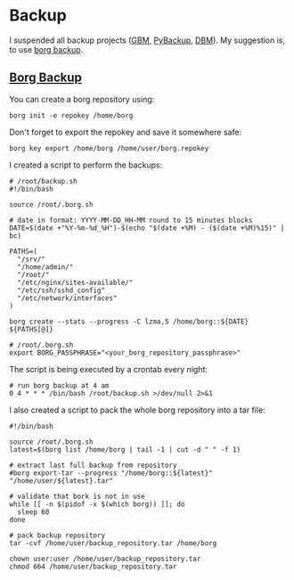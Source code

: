 # Backup

I suspended all backup projects ([GBM](https://github.com/felbinger/GBM),
[PyBackup](https://github.com/felbinger/PyBackup), [DBM](https://github.com/felbinger/dbm)). 
My suggestion is, to use [borg backup](https://borgbackup.readthedocs.io/en/stable/).

## [Borg Backup](https://borgbackup.readthedocs.io/en/stable/#easy-to-use)

You can create a borg repository using:
```shell
borg init -e repokey /home/borg
```

Don't forget to export the repokey and save it somewhere safe:
```shell
borg key export /home/borg /home/user/borg.repokey
```

I created a script to perform the backups:
```shell
# /root/backup.sh
#!/bin/bash

source /root/.borg.sh

# date in format: YYYY-MM-DD_HH-MM round to 15 minutes blocks
DATE=$(date +"%Y-%m-%d_%H")-$(echo "$(date +%M) - ($(date +%M)%15)" | bc)

PATHS=(
  "/srv/"
  "/home/admin/"
  "/root/"
  "/etc/nginx/sites-available/"
  "/etc/ssh/sshd_config"
  "/etc/network/interfaces"
)

borg create --stats --progress -C lzma,5 /home/borg::${DATE} ${PATHS[@]}
```
```shell
# /root/.borg.sh
export BORG_PASSPHRASE="<your_borg_repository_passphrase>"
```

The script is being executed by a crontab every night:
```
# run borg backup at 4 am
0 4 * * * /bin/bash /root/backup.sh >/dev/null 2>&1
```

I also created a script to pack the whole borg repository into a tar file:

```shell
#!/bin/bash

source /root/.borg.sh
latest=$(borg list /home/borg | tail -1 | cut -d " " -f 1)

# extract last full backup from repository
#borg export-tar --progress "/home/borg::${latest}" "/home/user/${latest}.tar"

# validate that bork is not in use
while [[ -n $(pidof -x $(which borg)) ]]; do
  sleep 60
done

# pack backup repository
tar -cvf /home/user/backup_repository.tar /home/borg

chown user:user /home/user/backup_repository.tar
chmod 664 /home/user/backup_repository.tar
```
